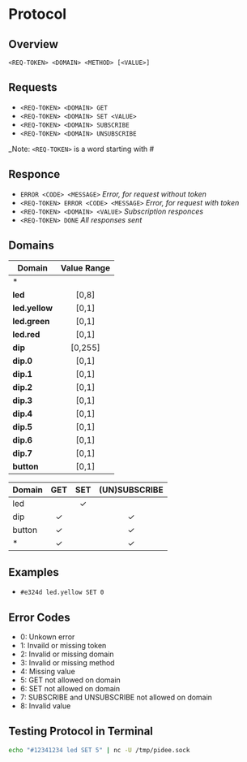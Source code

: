 Protocol
========

Overview
--------

`<REQ-TOKEN> <DOMAIN> <METHOD> [<VALUE>]`

## Requests

- `<REQ-TOKEN> <DOMAIN> GET`
- `<REQ-TOKEN> <DOMAIN> SET <VALUE>`
- `<REQ-TOKEN> <DOMAIN> SUBSCRIBE`
- `<REQ-TOKEN> <DOMAIN> UNSUBSCRIBE`

_Note: `<REQ-TOKEN>` is a word starting with #

## Responce

- `ERROR <CODE> <MESSAGE>` _Error, for request without token_
- `<REQ-TOKEN> ERROR <CODE> <MESSAGE>` _Error, for request with token_
- `<REQ-TOKEN> <DOMAIN> <VALUE>` _Subscription responces_
- `<REQ-TOKEN> DONE` _All responses sent_

Domains
-------

| Domain          | Value Range | 
|-----------------|:-----------:|
| *               |             |
| __led__         | [0,8]       |
| __led.yellow__  | [0,1]       |
| __led.green__   | [0,1]       |
| __led.red__     | [0,1]       |
| __dip__         | [0,255]     |
| __dip.0__       | [0,1]       |
| __dip.1__       | [0,1]       |
| __dip.2__       | [0,1]       |
| __dip.3__       | [0,1]       |
| __dip.4__       | [0,1]       |
| __dip.5__       | [0,1]       |
| __dip.6__       | [0,1]       |
| __dip.7__       | [0,1]       |
| __button__      | [0,1]       |

| Domain  | GET      | SET      | (UN)SUBSCRIBE |
|---------|:--------:|:--------:|:-------------:|
| led     |          | &#x2713; |               | 
| dip     | &#x2713; |          | &#x2713;      | 
| button  | &#x2713; |          | &#x2713;      | 
| *       | &#x2713; |          | &#x2713;      | 

Examples
--------

- `#e324d led.yellow SET 0`

Error Codes
-----------

- 0: Unkown error
- 1: Invaild or missing token
- 2: Invalid or missing domain
- 3: Invalid or missing method
- 4: Missing value
- 5: GET not allowed on domain
- 6: SET not allowed on domain
- 7: SUBSCRIBE and UNSUBSCRIBE not allowed on domain
- 8: Invalid value


Testing Protocol in Terminal
----------------------------

```bash
echo "#12341234 led SET 5" | nc -U /tmp/pidee.sock
```


